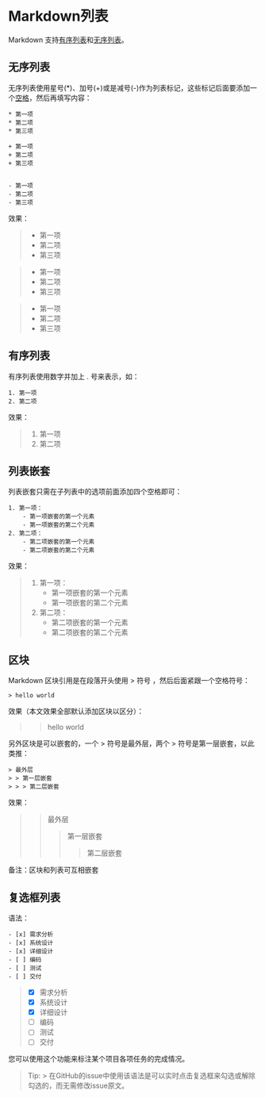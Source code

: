 # Markdown列表

Markdown 支持<u>有序列表</u>和<u>无序列表</u>。

## 无序列表

无序列表使用星号(*)、加号(+)或是减号(-)作为列表标记，这些标记后面要添加一个<u>空格</u>，然后再填写内容：

```
* 第一项
* 第二项
* 第三项

+ 第一项
+ 第二项
+ 第三项


- 第一项
- 第二项
- 第三项
```

效果：
> * 第一项
> * 第二项
> * 第三项

> + 第一项
> + 第二项
> + 第三项

> - 第一项
> - 第二项
> - 第三项

## 有序列表

有序列表使用数字并加上 . 号来表示，如：

```
1. 第一项
2. 第二项
```

效果：

> 1. 第一项
> 2. 第二项

## 列表嵌套
列表嵌套只需在子列表中的选项前面添加四个空格即可：

```
1. 第一项：
    - 第一项嵌套的第一个元素
    - 第一项嵌套的第二个元素
2. 第二项：
    - 第二项嵌套的第一个元素
    - 第二项嵌套的第二个元素
```

效果：

> 1. 第一项：
>    - 第一项嵌套的第一个元素
>    - 第一项嵌套的第二个元素
> 2. 第二项：
>    - 第二项嵌套的第一个元素
>    - 第二项嵌套的第二个元素

## 区块
Markdown 区块引用是在段落开头使用 > 符号 ，然后后面紧跟一个空格符号：
```
> hello world
```
效果（本文效果全部默认添加区块以区分）：

> > hello world

另外区块是可以嵌套的，一个 > 符号是最外层，两个 > 符号是第一层嵌套，以此类推：

```
> 最外层
> > 第一层嵌套
> > > 第二层嵌套
```

效果：
> > 最外层
> > > 第一层嵌套
> > > > 第二层嵌套

备注：区块和列表可互相嵌套

## 复选框列表

语法：

```
- [x] 需求分析
- [x] 系统设计
- [x] 详细设计
- [ ] 编码
- [ ] 测试
- [ ] 交付
```

> - [x] 需求分析
> - [x] 系统设计
> - [x] 详细设计
> - [ ] 编码
> - [ ] 测试
> - [ ] 交付

您可以使用这个功能来标注某个项目各项任务的完成情况。



> Tip:
    > 在GitHub的issue中使用该语法是可以实时点击复选框来勾选或解除勾选的，而无需修改issue原文。

